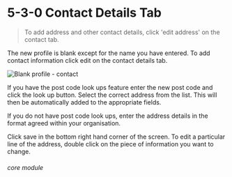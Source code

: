 # 5-3-0    Contact Details Tab

> To add address and other contact details, click 'edit address' on the contact tab. 

The new profile is blank except for the name you have entered. To add contact information click edit on the contact details tab. 

![Blank profile - contact](46a.png)

If you have the post code look ups feature enter the new post code and click the look up button. Select the correct address from the list. This will then be automatically added to the appropriate fields. 

If you do not have post code look ups, enter the address details in the format agreed within your organisation.

Click save in the bottom right hand corner of the screen. To edit a particular line of the address, double click on the piece of information you want to change. 


###### core module


